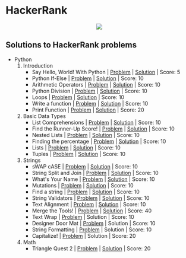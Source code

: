 # HackerRank

<p align="center"><a href="https://www.hackerrank.com/pratikms"><img src="https://i0.wp.com/gradsingames.com/wp-content/uploads/2016/05/856771_668224053197841_1943699009_o.png" ></a></p>

## Solutions to HackerRank problems

- Python
    01. Introduction
        - Say Hello, World! With Python | [Problem](https://www.hackerrank.com/challenges/py-hello-world/problem) | [Solution](https://github.com/pratikms/HackerRank/blob/master/Python/01.%20Introduction/001.%20Say%20Hello%2C%20World!%20With%20Python.py) | Score: 5
        - Python If-Else | [Problem](https://www.hackerrank.com/challenges/py-if-else/problem) | [Solution](https://github.com/pratikms/HackerRank/blob/master/Python/01.%20Introduction/002.%20Python%20If-Else.py) | Score: 10
        - Arithmetic Operators | [Problem](https://www.hackerrank.com/challenges/python-arithmetic-operators/submissions/code/70402456) | [Solution](https://github.com/pratikms/HackerRank/blob/master/Python/01.%20Introduction/003.%20Arithmetic%20Operators.py) | Score: 10
        - Python Division | [Problem](https://www.hackerrank.com/challenges/python-division/problem) | [Solution](https://github.com/pratikms/HackerRank/blob/master/Python/01.%20Introduction/004.%20Python%20Division.py) | Score: 10
        - Loops | [Problem](https://www.hackerrank.com/challenges/python-loops/problem) | [Solution](https://github.com/pratikms/HackerRank/blob/master/Python/01.%20Introduction/005.%20Loops.py) | Score: 10
        - Write a function | [Problem](https://www.hackerrank.com/challenges/write-a-function/problem) | [Solution](https://github.com/pratikms/HackerRank/blob/master/Python/01.%20Introduction/006.%20Write%20a%20function.py) | Score: 10
        - Print Function | [Problem](https://www.hackerrank.com/challenges/python-print/problem) | [Solution](https://github.com/pratikms/HackerRank/blob/master/Python/01.%20Introduction/007.%20Print%20Function.py) | Score: 20
    02. Basic Data Types
        - List Comprehensions | [Problem](https://www.hackerrank.com/challenges/list-comprehensions/problem) | [Solution](https://github.com/pratikms/HackerRank/blob/master/Python/02.%20Basic%20Data%20Types/001.%20List%20Comprehensions.py) | Score: 10
        - Find the Runner-Up Score! | [Problem](https://www.hackerrank.com/challenges/find-second-maximum-number-in-a-list/problem) | [Solution](https://github.com/pratikms/HackerRank/blob/master/Python/02.%20Basic%20Data%20Types/002.%20Find%20the%20Runner-Up%20Score!.py) | Score: 10
        - Nested Lists | [Problem](https://www.hackerrank.com/challenges/nested-list/problem) | [Solution](https://github.com/pratikms/HackerRank/blob/master/Python/02.%20Basic%20Data%20Types/003.%20Nested%20Lists.py) | Score: 10
        - Finding the percentage | [Problem](https://www.hackerrank.com/challenges/finding-the-percentage/problem) | [Solution](https://github.com/pratikms/HackerRank/blob/master/Python/02.%20Basic%20Data%20Types/004.%20Finding%20the%20percentage.py) | Score: 10
        - Lists | [Problem](https://www.hackerrank.com/challenges/python-lists/problem) | [Solution](https://github.com/pratikms/HackerRank/blob/master/Python/02.%20Basic%20Data%20Types/005.%20Lists.py) | Score: 10
        - Tuples | [Problem](https://www.hackerrank.com/challenges/python-tuples/problem) | [Solution](https://github.com/pratikms/HackerRank/blob/master/Python/02.%20Basic%20Data%20Types/006.%20Tuples.py) | Score: 10
    03. Strings
        - sWAP cASE | [Problem](https://www.hackerrank.com/challenges/swap-case/problem) | [Solution](https://github.com/pratikms/HackerRank/blob/master/Python/03.%20Strings/001.%20sWAP%20cASE.py) | Score: 10
        - String Split and Join | [Problem](https://www.hackerrank.com/challenges/python-string-split-and-join/problem) | [Solution](https://github.com/pratikms/HackerRank/blob/master/Python/03.%20Strings/002.%20String%20Split%20and%20Join.py) | Score: 10
        - What's Your Name | [Problem](https://www.hackerrank.com/challenges/whats-your-name/problem) | [Solution](https://github.com/pratikms/HackerRank/blob/master/Python/03.%20Strings/003.%20What's%20Your%20Name%3F.py) | Score: 10
        - Mutations | [Problem](https://www.hackerrank.com/challenges/python-mutations/problem) | [Solution](https://github.com/pratikms/HackerRank/blob/master/Python/03.%20Strings/004.%20Mutations.py) | Score: 10
        - Find a string | [Problem](https://www.hackerrank.com/challenges/find-a-string/problem) | [Solution](https://github.com/pratikms/HackerRank/blob/master/Python/03.%20Strings/005.%20Find%20a%20string.py) | Score: 10
        - String Validators | [Problem](https://www.hackerrank.com/challenges/string-validators/problem) | [Solution](https://github.com/pratikms/HackerRank/blob/master/Python/03.%20Strings/006.%20String%20Validators.py) | Score: 10
        - Text Alignment | [Problem](https://www.hackerrank.com/challenges/text-alignment/problem) | [Solution](https://github.com/pratikms/HackerRank/blob/master/Python/03.%20Strings/007.%20Text%20Alignment.py) | Score: 10
        - Merge the Tools! | [Problem](https://www.hackerrank.com/challenges/merge-the-tools/problem) | [Solution](https://github.com/pratikms/HackerRank/blob/master/Python/03.%20Strings/008.%20Merge%20the%20Tools!.py) | Score: 40
        - Text Wrap | [Problem](https://www.hackerrank.com/challenges/text-wrap/problem) | Solution | Score: 10
        - Designer Door Mat | [Problem](https://www.hackerrank.com/challenges/designer-door-mat/problem) | Solution | Score: 10
        - String Formatting | [Problem](https://www.hackerrank.com/challenges/python-string-formatting/problem) | Solution | Score: 10
        - Capitalize! | [Problem](https://www.hackerrank.com/challenges/capitalize/problem) | Solution | Score: 20
    05. Math
        - Triangle Quest 2 | [Problem](https://www.hackerrank.com/challenges/triangle-quest-2/problem) | [Solution](https://github.com/pratikms/HackerRank/blob/master/Python/05.%20Math/001.%20Triangle%20Quest%202.py) | Score: 20

